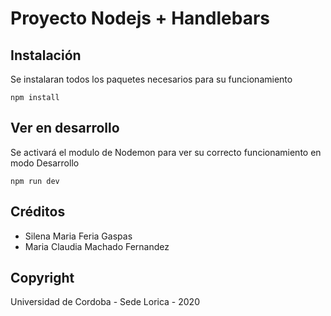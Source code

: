 # Proyecto Nodejs + Handlebars

## Instalación

Se instalaran todos los paquetes necesarios para su funcionamiento

```node
npm install
```
## Ver en desarrollo

Se activará el modulo de Nodemon para ver su correcto funcionamiento en modo Desarrollo

```node
npm run dev
```
## Créditos

* Silena Maria Feria Gaspas
* Maria Claudia Machado Fernandez

## Copyright

Universidad de Cordoba - Sede Lorica - 2020
